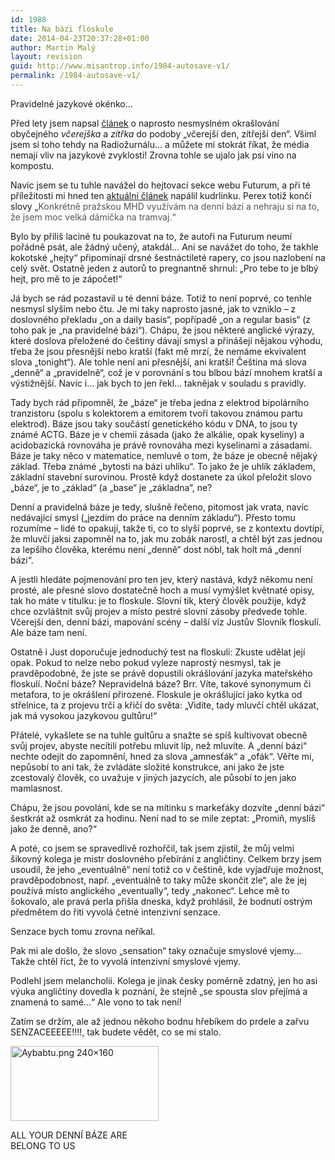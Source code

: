 ```yaml
---
id: 1988
title: Na bázi floskule
date: 2014-04-23T20:37:28+01:00
author: Martin Malý
layout: revision
guid: http://www.misantrop.info/1984-autosave-v1/
permalink: /1984-autosave-v1/
---
```

Pravidelné jazykové okénko&#8230;

<!--more-->

Před lety jsem napsal [článek](http://www.misantrop.info/481047-jen-pro-ten-dnesni-den.php) o naprosto nesmyslném okrašlování obyčejného _včerejška_ a _zítřka_ do podoby &#8222;včerejší den, zítřejší den&#8220;. Všiml jsem si toho tehdy na Radiožurnálu&#8230; a můžete mi stokrát říkat, že média nemají vliv na jazykové zvyklosti! Zrovna tohle se ujalo jak psí víno na kompostu.

Navíc jsem se tu tuhle navážel do hejtovací sekce webu Futurum, a při té příležitosti mi hned ten [aktuální článek](http://www.futurum.cz/clanky/hejt-na-lidi-v-socce.34/) napálil kudrlinku. Perex totiž končí slovy &#8222;<span style="color: #555555;">Konkrétně pražskou MHD využívám na denní bázi a nehraju si na to, že jsem moc velká dámička na tramvaj.&#8220;</span>

Bylo by příliš laciné tu poukazovat na to, že autoři na Futurum neumí pořádně psát, ale žádný učený, atakdál&#8230; Ani se navážet do toho, že takhle kokotské &#8222;hejty&#8220; připomínají drsné šestnáctileté rapery, co jsou nazlobení na celý svět. Ostatně jeden z autorů to pregnantně shrnul: &#8222;Pro tebe to je blbý hejt, pro mě to je zápočet!&#8220;

Já bych se rád pozastavil u té denní báze. Totiž to není poprvé, co tenhle nesmysl slyším nebo čtu. Je mi taky naprosto jasné, jak to vzniklo &#8211; z doslovného překladu &#8222;on a daily basis&#8220;, popřípadě &#8222;on a regular basis&#8220; (z toho pak je &#8222;na pravidelné bázi&#8220;). Chápu, že jsou některé anglické výrazy, které doslova přeložené do češtiny dávají smysl a přinášejí nějakou výhodu, třeba že jsou přesnější nebo kratší (fakt mě mrzí, že nemáme ekvivalent slova &#8222;tonight&#8220;). Ale tohle není ani přesnější, ani kratší! Čeština má slova &#8222;denně&#8220; a &#8222;pravidelně&#8220;, což je v porovnání s tou blbou bází mnohem kratší a výstižnější. Navíc i&#8230; jak bych to jen řekl&#8230; taknějak v souladu s pravidly.

Tady bych rád připomněl, že &#8222;báze&#8220; je třeba jedna z elektrod bipolárního tranzistoru (spolu s kolektorem a emitorem tvoří takovou známou partu elektrod). Báze jsou taky součástí genetického kódu v DNA, to jsou ty známé ACTG. Báze je v chemii zásada (jako že alkálie, opak kyseliny) a acidobazická rovnováha je právě rovnováha mezi kyselinami a zásadami. Báze je taky něco v matematice, nemluvě o tom, že báze je obecně nějaký základ. Třeba známé &#8222;bytosti na bázi uhlíku&#8220;. To jako že je uhlík základem, základní stavební surovinou. Prostě když dostanete za úkol přeložit slovo &#8222;báze&#8220;, je to &#8222;základ&#8220; (a &#8222;base&#8220; je &#8222;základna&#8220;, ne?

Denní a pravidelná báze je tedy, slušně řečeno, pitomost jak vrata, navíc nedávající smysl (&#8222;jezdím do práce na denním základu&#8220;). Přesto tomu rozumíme &#8211; lidé to opakují, takže ti, co to slyší poprvé, se z kontextu dovtípí, že mluvčí jaksi zapomněl na to, jak mu zobák narostl, a chtěl být zas jednou za lepšího člověka, kterému není &#8222;denně&#8220; dost nóbl, tak holt má &#8222;denní bázi&#8220;.

A jestli hledáte pojmenování pro ten jev, který nastává, když někomu není prosté, ale přesné slovo dostatečně hoch a musí vymýšlet květnaté opisy, tak ho máte v titulku: je to floskule. Slovní tik, který člověk použije, když chce ozvláštnit svůj projev a místo pestré slovní zásoby předvede tohle. Včerejší den, denní bázi, mapování scény &#8211; další viz Justův Slovník floskulí. Ale báze tam není.

Ostatně i Just doporučuje jednoduchý test na floskuli: Zkuste udělat její opak. Pokud to nelze nebo pokud vyleze naprostý nesmysl, tak je pravděpodobné, že jste se právě dopustili okrášlování jazyka mateřského floskulí. Noční báze? Nepravidelná báze? Brr. Víte, takové synonymum či metafora, to je okrášlení přirozené. Floskule je okrášlující jako kytka od střelnice, ta z projevu trčí a křičí do světa: &#8222;Vidíte, tady mluvčí chtěl ukázat, jak má vysokou jazykovou gultůru!&#8220;

Přátelé, vykašlete se na tuhle gultůru a snažte se spíš kultivovat obecně svůj projev, abyste necítili potřebu mluvit líp, než mluvíte. A &#8222;denní bázi&#8220; nechte odejít do zapomnění, hned za slova &#8222;amnesťák&#8220; a &#8222;ofák&#8220;. Věřte mi, nepůsobí to ani tak, že zvládáte složité konstrukce, ani jako že jste zcestovalý člověk, co uvažuje v jiných jazycích, ale působí to jen jako mamlasnost.

Chápu, že jsou povolání, kde se na mítinku s markeťáky dozvíte &#8222;denní bázi&#8220; šestkrát až osmkrát za hodinu. Není nad to se mile zeptat: &#8222;Promiň, myslíš jako že denně, ano?&#8220;

A poté, co jsem se spravedlivě rozhořčil, tak jsem zjistil, že můj velmi šikovný kolega je mistr doslovného přebírání z angličtiny. Celkem brzy jsem usoudil, že jeho &#8222;eventuálně&#8220; není totiž co v češtině, kde vyjadřuje možnost, pravděpodobnost, např. &#8222;eventuálně to taky může skončit zle&#8220;, ale že jej používá místo anglického &#8222;eventually&#8220;, tedy &#8222;nakonec&#8220;. Lehce mě to šokovalo, ale pravá perla přišla dneska, když prohlásil, že bodnutí ostrým předmětem do řiti vyvolá četné intenzivní senzace.

Senzace bych tomu zrovna neříkal.

Pak mi ale došlo, že slovo &#8222;sensation&#8220; taky označuje smyslové vjemy&#8230; Takže chtěl říct, že to vyvolá intenzivní smyslové vjemy.

Podlehl jsem melancholii. Kolega je jinak česky poměrně zdatný, jen ho asi výuka angličtiny dovedla k poznání, že stejně &#8222;se spousta slov přejímá a znamená to samé&#8230;&#8220; Ale vono to tak není!

Zatím se držím, ale až jednou někoho bodnu hřebíkem do prdele a zařvu SENZACEEEEE!!!!, tak budete vědět, co se mi stalo.

<div id="attachment_1986" style="width: 247px" class="wp-caption aligncenter">
  <a href="http://www.misantrop.info/wp-content/uploads/2014/04/Aybabtu.png-240×160-.png"><img aria-describedby="caption-attachment-1986" class="wp-image-1986 size-full" src="http://www.misantrop.info/wp-content/uploads/2014/04/Aybabtu.png-240×160-.png" alt="Aybabtu.png  240×160" width="237" height="120" srcset="https://www.misantrop.info/wp-content/uploads/2014/04/Aybabtu.png-240×160-.png 237w, https://www.misantrop.info/wp-content/uploads/2014/04/Aybabtu.png-240×160--200x101.png 200w" sizes="(max-width: 237px) 100vw, 237px" /></a>
  
  <p id="caption-attachment-1986" class="wp-caption-text">
    ALL YOUR DENNÍ BÁZE ARE BELONG TO US
  </p>
</div>

&nbsp;